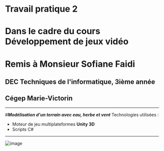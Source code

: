 # Travail pratique 2 
# Dans le cadre du cours Développement de jeux vidéo
# Remis à Monsieur Sofiane Faidi
## DEC Techniques de l'informatique, 3ième année
## Cégep Marie-Victorin

---

#***Modélisation d'un terrain avec eau, herbe et vent***
Technologies utilisées : 
+ Moteur de jeu multiplateformes **Unity 3D**
+ Scripts C#
---

![image](https://github.com/user-attachments/assets/69d165e6-8c33-4edf-9804-65cacb486d98)
